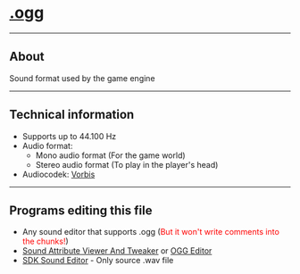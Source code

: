 # [.ogg](https://en.wikipedia.org/wiki/Ogg)

___

## About

Sound format used by the game engine

___

## Technical information

- Supports up to 44.100 Hz
- Audio format:
  - Mono audio format (For the game world)
  - Stereo audio format (To play in the player's head)
- Audiocodek: [Vorbis](https://en.wikipedia.org/wiki/Vorbis)

___

## Programs editing this file

- Any sound editor that supports .ogg (<font style="color: red">But it won't write comments into the chunks!</font>)
- [Sound Attribute Viewer And Tweaker](../../modding-tools/savandt.md) or [OGG Editor](https://disk.yandex.ru/d/Dcyo0Nt3A3b5g)
- [SDK Sound Editor](../../sdk/sound-editor.md) - Only source .wav file
